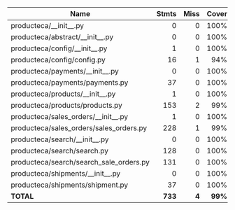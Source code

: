 | Name                                      |    Stmts |     Miss |   Cover |
|------------------------------------------ | -------: | -------: | ------: |
| producteca/\_\_init\_\_.py                |        0 |        0 |    100% |
| producteca/abstract/\_\_init\_\_.py       |        0 |        0 |    100% |
| producteca/config/\_\_init\_\_.py         |        1 |        0 |    100% |
| producteca/config/config.py               |       16 |        1 |     94% |
| producteca/payments/\_\_init\_\_.py       |        0 |        0 |    100% |
| producteca/payments/payments.py           |       37 |        0 |    100% |
| producteca/products/\_\_init\_\_.py       |        1 |        0 |    100% |
| producteca/products/products.py           |      153 |        2 |     99% |
| producteca/sales\_orders/\_\_init\_\_.py  |        1 |        0 |    100% |
| producteca/sales\_orders/sales\_orders.py |      228 |        1 |     99% |
| producteca/search/\_\_init\_\_.py         |        0 |        0 |    100% |
| producteca/search/search.py               |      128 |        0 |    100% |
| producteca/search/search\_sale\_orders.py |      131 |        0 |    100% |
| producteca/shipments/\_\_init\_\_.py      |        0 |        0 |    100% |
| producteca/shipments/shipment.py          |       37 |        0 |    100% |
|                                 **TOTAL** |  **733** |    **4** | **99%** |
